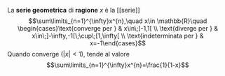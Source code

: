 La **serie geometrica** di **ragione** $x$ è la [[serie]]
$$\sum\limits_{n=1}^{\infty}x^{n},\quad x\in \mathbb{R}\quad \begin{cases}\text{converge per } & x\in\;]-1,1[ \\ \text{diverge per } & x\in\;]-\infty,-1[\;\cup\;[1,\infty[ \\ \text{indeterminata per } & x=-1\end{cases}$$
Quando converge ($\lvert x \rvert<1$), tende al valore
$$\sum\limits_{n=1}^{\infty}x^{n}=\frac{1}{1-x}$$
